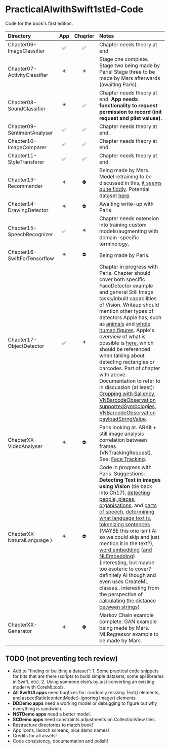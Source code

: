 # PracticalAIwithSwift1stEd-Code
Code for the book's first edition.

| Directory | App | Chapter | Notes |
|:---|:---:|:---:|:---|
|Chapter06-ImageClassifier | ✅ | ✅ | Chapter needs theory at end. |
|Chapter07-ActivityClassifier | ✴️ | ✴️ | Stage one complete. Stage two being made by Paris! Stage three to be made by Mars afterwards (awaiting Paris).|
|Chapter08-SoundClassifier | ✴️ | ✅ | Chapter needs theory at end. **App needs functionality to request permission to record (init request and plist values).**  |
|Chapter09-SentimentAnalyser | ✅ | ✅ | Chapter needs theory at end. |
|Chapter10-ImageComparer | ✅ | ✅ | Chapter needs theory at end. |
|Chapter11-StyleTransferer | ✅ | ✅ | Chapter needs theory at end. |
|Chapter13-Recommender| ✴️ | ⛔️ | Being made by Mars. Model retraining to be discussed in this, [it seems quite fiddly](https://developer.apple.com/documentation/coreml/mlupdatetask). Potential dataset [here](https://grouplens.org/datasets/hetrec-2011/).  |
|Chapter14-DrawingDetector | ✴️ | ⛔️ | Awaiting write-up with Paris. |
|Chapter15-SpeechRecognizer | ✅ | ✴️ | Chapter needs extension into training custom models/augmenting with domain-specific terminology.  |
|Chapter16-SwiftForTensorflow | ✴️ | ⛔️ | Being made by Paris. |
|Chapter17-ObjectDetector| ✅ | ✴️ | Chapter in progress with Paris. Chapter should cover both specific FaceDetector example and general Still Image tasks/inbuilt capabilities of Vision. Writeup should mention other types of detectors Apple has, such as [animals](https://developer.apple.com/documentation/vision/vnanimaldetector) and [whole human figures](https://developer.apple.com/documentation/vision/vndetecthumanrectanglesrequest). Apple's overview of what is possible is [here](https://developer.apple.com/documentation/vision/detecting_objects_in_still_images), which should be referenced when talking about detecting rectangles or barcodes. Part of chapter with above. Documentation to refer to in discussion (at least): [Cropping with Saliency](https://developer.apple.com/documentation/vision/cropping_images_using_saliency), [VNBarcodeObservation supportedSymbologies](https://developer.apple.com/documentation/vision/vnbarcodesymbology),  [VNBarcodeObservation payloadStringValue](https://developer.apple.com/documentation/vision/vnbarcodeobservation/2923485-payloadstringvalue). |
| ChapterXX-VideoAnalyser | ✴️ | ⛔️ | Paris looking at. ARKit + still image analysis correlation between frames (VNTrackingRequest). See: [Face Tracking](https://developer.apple.com/documentation/vision/tracking_the_user_s_face_in_real_time). |
| ChapterXX-NaturalLanguage ) | ✴️ | ⛔️ | Code in progress with Paris. Suggestions: **Detecting Text in images using Vision** (tie back into Ch17), [detecting people, places, organisations](https://developer.apple.com/documentation/naturallanguage/identifying_people_places_and_organizations), and [parts of speech](https://developer.apple.com/documentation/naturallanguage/identifying_parts_of_speech), [determining what language text is](https://developer.apple.com/documentation/naturallanguage/nllanguagerecognizer), [tokenizing sentences](https://developer.apple.com/documentation/naturallanguage/tokenizing_natural_language_text) (MAYBE this one isn't AI so we could skip and just mention it in the text?), [word embedding](https://developer.apple.com/documentation/createml/mlwordembedding) ([and NLEmbedding](https://developer.apple.com/documentation/naturallanguage/nlembedding))(interesting, but maybe too esoteric to cover? definitely AI though and even uses CreateML classes.. interesting from the perspective of [calculating the distance between strings](https://developer.apple.com/documentation/naturallanguage/nlembedding/3200310-distance))  |
| ChapterXX-Generator | ✴️ | ⛔️ | Markov Chain example complete. GAN example being made by Mars. MLRegressor example to be made by Mars. |

## TODO (not preventing tech review)

* Add to “finding or building a dataset”: 1. Some practical code snippets for bits that are there (scripts to build simple datasets, some api libraries in Swift, etc). 2. Using someone else’s by just converting an existing model with CoreMLtools. 
* **All SwiftUI apps** need bugfixes for: randomly resizing Text() elements, and aspectRatio(contentMode:)-ignoring Image() elements
* **DDDemo apps** need a working model or debugging to figure out why everything is sandwich.
* **NSTDemo apps** need a better model.
* **SCDemo apps** need constraints adjustments on CollectionView tiles.
* Restructure directories to match book!
* App Icons, launch screens, nice demo names!
* Credits for all assets!
* Code consistency, documentation and polish!